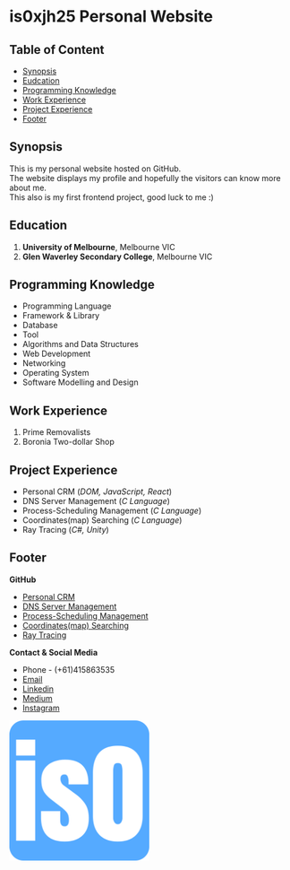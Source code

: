 # is0xjh25 Personal Website

## Table of Content
* [Synopsis](#synopsis)
* [Eudcation](#eudcation)
* [Programming Knowledge](#programming-knowledge)
* [Work Experience](#work-experience)
* [Project Experience](#project-experience)
* [Footer](#footer)

## Synopsis
This is my personal website hosted on GitHub.<br/> 
The website displays my profile and hopefully the visitors can know more about me. <br/> 
This also is my first frontend project, good luck to me :) <br/>

## Education
1. **University of Melbourne**, Melbourne VIC
2. **Glen Waverley Secondary College**, Melbourne VIC 

## Programming Knowledge
- Programming Language
- Framework & Library
- Database
- Tool
- Algorithms and Data Structures
- Web Development
- Networking
- Operating System
- Software Modelling and Design

## Work Experience
1. Prime Removalists
2. Boronia Two-dollar Shop

## Project Experience
- Personal CRM (_DOM, JavaScript, React_)
- DNS Server Management (_C Language_)
- Process-Scheduling Management (_C Language_)
- Coordinates(map) Searching (_C Language_)
- Ray Tracing (_C#, Unity_)

## Footer
**GitHub**<br/>
- [Personal CRM](https://github.com/is0xjh25/comp30022-it-project-frontend)
- [DNS Server Management](https://github.com/is0xjh25/dns-server)
- [Process-Scheduling Management](https://github.com/is0xjh25/process-scheduling)
- [Coordinates(map) Searching](https://github.com/is0xjh25/kd-tree-searching)
- [Ray Tracing](https://github.com/is0xjh25/ray-tracer)

**Contact & Social Media**<br/>
- Phone - (+61)415863535
- [Email](is0.jimhsiao@gmail.com)
- [Linkedin](https://www.linkedin.com/in/yunchi-hsiao/)
- [Medium](https://medium.com/@is0xjh25/about)
- [Instagram](https://www.instagram.com/is0xMoment/)



<p align="left">
  <img alt="Favicon" src="favicon_io/android-chrome-512x512.png" width="250" >
</p>
